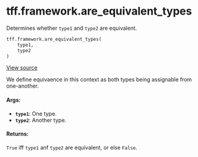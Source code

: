<div itemscope itemtype="http://developers.google.com/ReferenceObject">
<meta itemprop="name" content="tff.framework.are_equivalent_types" />
<meta itemprop="path" content="Stable" />
</div>

# tff.framework.are_equivalent_types

Determines whether `type1` and `type2` are equivalent.

```python
tff.framework.are_equivalent_types(
    type1,
    type2
)
```

<a target="_blank" href=http://github.com/tensorflow/federated/tree/master/tensorflow_federated/python/core/impl/type_utils.py>View
source</a>

<!-- Placeholder for "Used in" -->

We define equivaence in this context as both types being assignable from
one-another.

#### Args:

*   <b>`type1`</b>: One type.
*   <b>`type2`</b>: Another type.

#### Returns:

`True` iff `type1` anf `type2` are equivalent, or else `False`.
